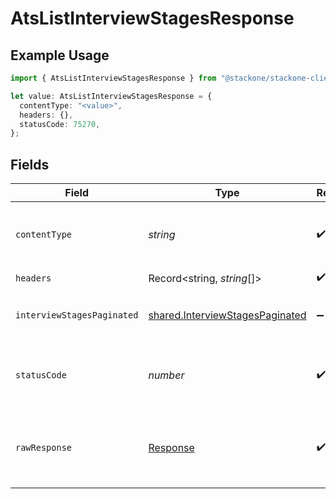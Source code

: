 # AtsListInterviewStagesResponse

## Example Usage

```typescript
import { AtsListInterviewStagesResponse } from "@stackone/stackone-client-ts/sdk/models/operations";

let value: AtsListInterviewStagesResponse = {
  contentType: "<value>",
  headers: {},
  statusCode: 75270,
};
```

## Fields

| Field                                                                                     | Type                                                                                      | Required                                                                                  | Description                                                                               |
| ----------------------------------------------------------------------------------------- | ----------------------------------------------------------------------------------------- | ----------------------------------------------------------------------------------------- | ----------------------------------------------------------------------------------------- |
| `contentType`                                                                             | *string*                                                                                  | :heavy_check_mark:                                                                        | HTTP response content type for this operation                                             |
| `headers`                                                                                 | Record<string, *string*[]>                                                                | :heavy_check_mark:                                                                        | N/A                                                                                       |
| `interviewStagesPaginated`                                                                | [shared.InterviewStagesPaginated](../../../sdk/models/shared/interviewstagespaginated.md) | :heavy_minus_sign:                                                                        | The list of interview-stages was retrieved.                                               |
| `statusCode`                                                                              | *number*                                                                                  | :heavy_check_mark:                                                                        | HTTP response status code for this operation                                              |
| `rawResponse`                                                                             | [Response](https://developer.mozilla.org/en-US/docs/Web/API/Response)                     | :heavy_check_mark:                                                                        | Raw HTTP response; suitable for custom response parsing                                   |